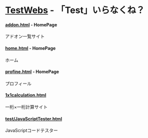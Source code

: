 # [TestWebs](https://memerily.github.io/TestWebs/) - 「Test」いらなくね？

#### [addon.html](addon.html) - HomePage
アドオン一覧サイト
#### [home.html](home.html) - HomePage
ホーム
#### [profine.html](profine.html) - HomePage
プロフィール
#### [1x1calculation.html](test/1x1calculation/1x1calculation.html)
一桁×一桁計算サイト
#### [test/JavaScriptTester.html](test/JavaScriptTester/JavaScriptTester.html)
JavaScriptコードテスター
